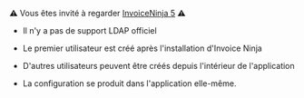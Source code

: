 :warning: Vous êtes invité à regarder [InvoiceNinja 5](https://github.com/YunoHost-Apps/invoiceninja5_ynh) :warning:

* Il n'y a pas de support LDAP officiel
* Le premier utilisateur est créé après l'installation d'Invoice Ninja
* D'autres utilisateurs peuvent être créés depuis l'intérieur de l'application

* La configuration se produit dans l'application elle-même.
